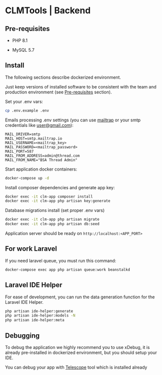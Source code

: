 # CLMTools | Backend

## Pre-requisites

- PHP 8.1

- MySQL 5.7

## Install

The following sections describe dockerized environment.

Just keep versions of installed software to be consistent with the team and production environment (see [Pre-requisites](#pre-requisites) section).


Set your .env vars:
```bash
cp .env.example .env
```

Emails processing .env settings (you can use [mailtrap](https://mailtrap.io/) or your smtp credentials like user@gmail.com):
```dotenv
MAIL_DRIVER=smtp
MAIL_HOST=smtp.mailtrap.io
MAIL_USERNAME=<mailtrap_key>
MAIL_PASSWORD=<mailtrap_password>
MAIL_PORT=587
MAIL_FROM_ADDRESS=admin@thread.com
MAIL_FROM_NAME="BSA Thread Admin"
```

Start application docker containers:
``` bash
docker-compose up -d
```

Install composer dependencies and generate app key:
```bash
docker exec -it clm-app composer install
docker exec -it clm-app php artisan key:generate
```

Database migrations install (set proper .env vars)
```bash
docker exec -it clm-app php artisan migrate
docker exec -it clm-app php artisan db:seed
```

Application server should be ready on `http://localhost:<APP_PORT>`

## For work Laravel 

If you need laravel queue, you must run this command:
```bash
docker-compose exec app php artisan queue:work beanstalkd
```

## Laravel IDE Helper

For ease of development, you can run the data generation function for the Laravel IDE Helper.
```bash
php artisan ide-helper:generate
php artisan ide-helper:models -N
php artisan ide-helper:meta
```

## Debugging

To debug the application we highly recommend you to use xDebug, it is already pre-installed in dockerized environment, but you should setup your IDE.

You can debug your app with [Telescope](https://laravel.com/docs/9.x/telescope) tool which is installed already
